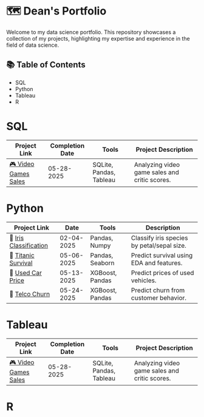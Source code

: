 # 🗺 Dean's Portfolio 
Welcome to my data science portfolio. This repository showcases a collection of my projects, highlighting my expertise and experience in the field of data science.

## 📚 Table of Contents
- SQL
- Python
- Tableau
- R

# SQL
| Project Link | Completion Date | Tools | Project Description |
|-------------|----------------|-------|----------------------|
| [🎮 Video Games Sales](https://github.com/deannie-choi/Video-games-sales) | 05-28-2025 | SQLite, Pandas, Tableau | Analyzing video game sales and critic scores. |

# Python
| Project Link | Date       | Tools             | Description                                |
|--------------|------------|-------------------|--------------------------------------------|
| 🌸 [Iris Classification](https://github.com/deannie-choi/iris-classification) | 02-04-2025 | Pandas, Numpy       | Classify iris species by petal/sepal size. |
| 🚢 [Titanic Survival](https://github.com/deannie-choi/titanic-survival-prediction)    | 05-06-2025 | Pandas, Seaborn     | Predict survival using EDA and features.   |
| 🚗 [Used Car Price](https://github.com/deannie-choi/Used-Car-Price-Prediction)      | 05-13-2025 | XGBoost, Pandas     | Predict prices of used vehicles.           |
| 🎯 [Telco Churn](https://github.com/deannie-choi/Telco-Churn-Prediction)         | 05-24-2025 | XGBoost, Pandas     | Predict churn from customer behavior.      |

# Tableau
| Project Link | Completion Date | Tools | Project Description |
|-------------|----------------|-------|----------------------|
| [🎮 Video Games Sales](https://github.com/deannie-choi/Video-games-sales) | 05-28-2025 | SQLite, Pandas, Tableau | Analyzing video game sales and critic scores. |

# R

